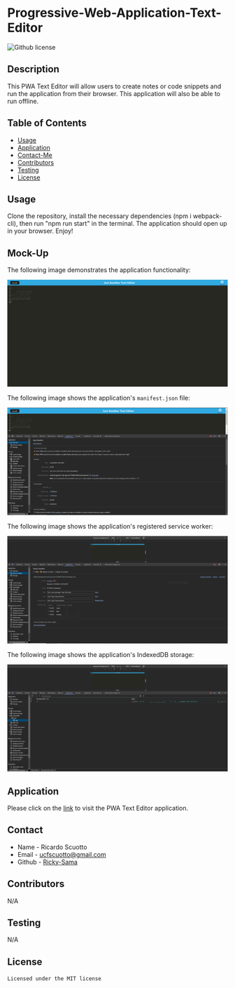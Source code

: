 # Progressive-Web-Application-Text-Editor

![Github license](https://img.shields.io/badge/license-MIT-yellowgreen.svg)

## Description
This PWA Text Editor will allow users to create notes or code snippets and run the application from their browser. This application will also be able to run offline.

## Table of Contents
* [Usage](#usage)
* [Application](#application)
* [Contact-Me](#contact)
* [Contributors](#contributors)
* [Testing](#testing)
* [License](#license)

## Usage
Clone the repository, install the necessary dependencies (npm i webpack-cli), then run "npm run start" in the terminal. The application should open up in your browser. Enjoy!

## Mock-Up

The following image demonstrates the application functionality:

![Demonstration of the finished Module 19 Challenge being used in the browser.](./Assets/J-A-T-E.png)

The following image shows the application's `manifest.json` file:

![Demonstration of the finished Module 19 Challenge with a manifest file in the browser.](./Assets/JATE%20Manifest.PNG)

The following image shows the application's registered service worker:

![Demonstration of the finished Module 19 Challenge with a registered service worker in the browser.](./Assets/JATE_service_worker.PNG)

The following image shows the application's IndexedDB storage:

![Demonstration of the finished Module 19 Challenge with a IndexedDB storage named 'jate' in the browser.](./Assets/JATE_IndexedDB.PNG)

## Application

Please click on the [link](https://progressive-web-app-text-f7a0fde1efb3.herokuapp.com/) to visit the PWA Text Editor application. 

## Contact
* Name - Ricardo Scuotto
* Email - ucfscuotto@gmail.com
* Github - [Ricky-Sama](https://github.com/Ricky-Sama/)
## Contributors
N/A
## Testing
N/A
## License

    Licensed under the MIT license